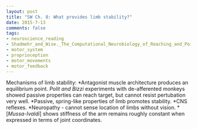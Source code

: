 ```yaml
---
layout: post
title: "SW Ch. 8: What provides limb stability?"
date: 2015-7-13
comments: false
tags:
- neuroscience_reading
- Shadmehr_and_Wise._The_Computational_Neurobiology_of_Reaching_and_Pointing
- motor_system
- proprioception
- motor_movements
- motor_feedback
---
```

Mechanisms of limb stability:
*Antagonist muscle architecture produces an equilibrium point. *Polit and Bizzi* experiments with de-afferented monkeys showed passive properties can reach target, but cannot resist pertubation very well.
*Passive, spring-like properties of limb promotes stability.
*CNS reflexes.
*Neuropathy - cannot sense location of limbs without vision.
*[*Mussa-Ivaldi*] shows stiffness of the arm remains roughly constant when expressed in terms of joint coordinates.
